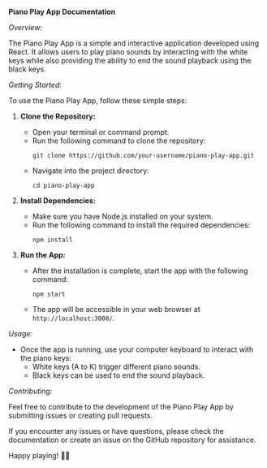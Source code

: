 **Piano Play App Documentation**

*Overview:*

The Piano Play App is a simple and interactive application developed using React. It allows users to play piano sounds by interacting with the white keys while also providing the ability to end the sound playback using the black keys.

*Getting Started:*

To use the Piano Play App, follow these simple steps:

1. **Clone the Repository:**
   - Open your terminal or command prompt.
   - Run the following command to clone the repository:
     ```
     git clone https://github.com/your-username/piano-play-app.git
     ```
   - Navigate into the project directory:
     ```
     cd piano-play-app
     ```

2. **Install Dependencies:**
   - Make sure you have Node.js installed on your system.
   - Run the following command to install the required dependencies:
     ```
     npm install
     ```

3. **Run the App:**
   - After the installation is complete, start the app with the following command:
     ```
     npm start
     ```
   - The app will be accessible in your web browser at `http://localhost:3000/`.

*Usage:*

- Once the app is running, use your computer keyboard to interact with the piano keys:
  - White keys (A to K) trigger different piano sounds.
  - Black keys can be used to end the sound playback.

*Contributing:*

Feel free to contribute to the development of the Piano Play App by submitting issues or creating pull requests.

If you encounter any issues or have questions, please check the documentation or create an issue on the GitHub repository for assistance.

Happy playing! 🎹🎶
